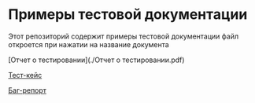# Примеры тестовой документации

Этот репозиторий содержит примеры тестовой документации
файл откроется при нажатии на название документа


[Отчет о тестировании](./Отчет о тестировании.pdf)



[Тест-кейс](./Тест-кейс.pdf)


[Баг-репорт](./баг-репорт.pdf)

